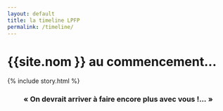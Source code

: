 ```yaml
---
layout: default
title: la timeline LPFP
permalink: /timeline/
---
```


# {{site.nom }} au commencement...

{% include story.html %}

<center><h3>« On devrait arriver à faire encore plus avec vous !... »</h3></center>
